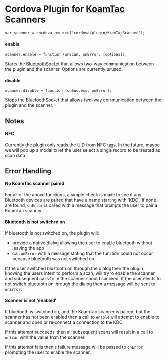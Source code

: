 # Cordova Plugin for [KoamTac](http://www.koamtac.com) Scanners

	var scanner = cordova.require('cordova/plugin/KoamTacScanner');

#### enable

	scanner.enable = function (onScan, onError, [options]);

Starts the [BluetoothSocket](http://developer.android.com/reference/android/bluetooth/BluetoothSocket.html)
that allows two-way communication between the plugin and the scanner. Options are currently unused.

#### disable

	scanner.disable = function (onSuccess, onError);

Stops the [BluetoothSocket](http://developer.android.com/reference/android/bluetooth/BluetoothSocket.html)
that allows two-way communication between the plugin and the scanner.

## Notes

#### NFC

Currently the plugin only reads the UID from NFC tags.  In the future, maybe we will pop up a modal to let the user select a single record to be treated as scan data.

## Error Handling

#### No KoamTac scanner paired

For all of the above functions, a simple check is made to see if any Bluetooth devices are paired that have a name starting with 'KDC'.
If none are found, `onError` is called with a message that prompts the user to pair a KoamTac scanner.

#### Bluetooth is not switched on

If bluetooth is not switched on, the plugin will:

- provide a native dialog allowing the user to enable bluetooth without leaving the app
- call `onError` with a message stating that the function could not occur because bluetooth was not switched on

If the user switched bluetooth on through the dialog then the plugin, knowing the users intent to perform a scan,
will try to enable the scanner and subsequent calls from the scanner should succeed.
If the user elects to not switch bluetooth on through the dialog then a message will be sent to `onError`.

#### Scanner is not 'enabled'

If bluetooth is switched on, and the KoamTac scanner is paired, but the scanner has not been enabled then
a call to `enable` will attempt to enable to scanner and open or re-connect a connection to the KDC.

If this attempt succeeds, then all subsequent scans will result in a call to `onScan` with the value from the scanner.

If this attempt fails then a failure message will be passed to `onError` prompting the user to enable the scanner.
